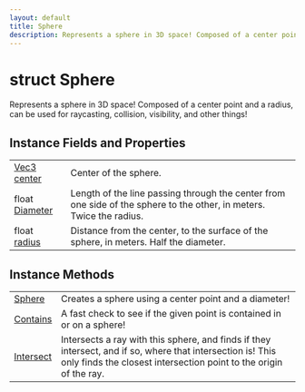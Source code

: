 ```yaml
---
layout: default
title: Sphere
description: Represents a sphere in 3D space! Composed of a center point and a radius, can be used for raycasting, collision, visibility, and other things!
---
```

# struct Sphere

Represents a sphere in 3D space! Composed of a center point
and a radius, can be used for raycasting, collision, visibility, and
other things!


## Instance Fields and Properties

|  |  |
|--|--|
|[Vec3]({{site.url}}/Pages/Reference/Vec3.html) [center]({{site.url}}/Pages/Reference/Sphere/center.html)|Center of the sphere.|
|float [Diameter]({{site.url}}/Pages/Reference/Sphere/Diameter.html)|Length of the line passing through the center from one side of the sphere to the other, in meters. Twice the radius.|
|float [radius]({{site.url}}/Pages/Reference/Sphere/radius.html)|Distance from the center, to the surface of the sphere, in meters. Half the diameter.|


## Instance Methods

|  |  |
|--|--|
|[Sphere]({{site.url}}/Pages/Reference/Sphere/Sphere.html)|Creates a sphere using a center point and a diameter!|
|[Contains]({{site.url}}/Pages/Reference/Sphere/Contains.html)|A fast check to see if the given point is contained in or on a sphere!|
|[Intersect]({{site.url}}/Pages/Reference/Sphere/Intersect.html)|Intersects a ray with this sphere, and finds if they intersect, and if so, where that intersection is! This only finds the closest intersection point to the origin of the ray.|



